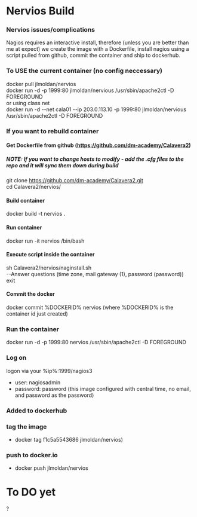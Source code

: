 # Nervios Build

### Nervios issues/complications
Nagios requires an interactive install, therefore (unless you are better than me at expect) we create the image with a Dockerfile, install nagios using a script pulled from github, commit the container and ship to dockerhub.

### To USE the current container (no config neccessary)
docker pull jlmoldan/nervios<br>
docker run -d -p 1999:80 jlmoldan/nervious /usr/sbin/apache2ctl -D FOREGROUND<br>
or using class net <br>
docker run -d --net cala01 --ip 203.0.113.10 -p 1999:80 jlmoldan/nervious /usr/sbin/apache2ctl -D FOREGROUND <br>




### If you want to rebuild container
#### Get Dockerfile from github  (https://github.com/dm-academy/Calavera2)
##### NOTE:  If you want to change hosts to modify - add the .cfg files to the repo and it will sync them down during build
git clone https://github.com/dm-academy/Calavera2.git <br>
cd Calavera2/nervios/ <br>

#### Build container
docker build -t nervios .<br>

#### Run container
docker run -it nervios /bin/bash<br>

#### Execute script inside the container
sh Calavera2/nervios/naginstall.sh<br>
   --Answer questions (time zone, mail gateway (1), password (password))<br>
exit<br>

#### Commit the docker
docker commit %DOCKERID% nervios (where  %DOCKERID% is the container id just created) <br>

### Run the container
docker run -d -p 1999:80 nervios /usr/sbin/apache2ctl -D FOREGROUND<br>


### Log on 
logon via your %ip%:1999/nagios3 
  - user: nagiosadmin
  - password: password
  (this image configured with central time, no email, and password as the password)<br>

### Added to dockerhub
### tag the image 
  - docker tag f1c5a5543686 jlmoldan/nervios)<br>
### push to docker.io
  - docker push  jlmoldan/nervios
  

# To DO yet
?

